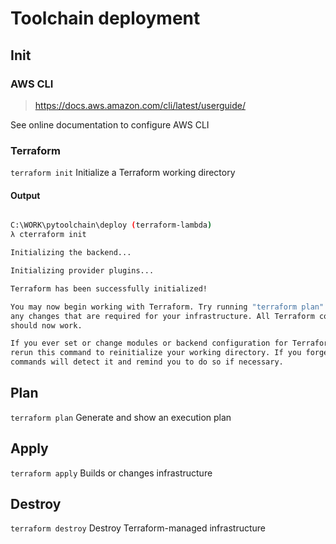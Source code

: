 # Toolchain deployment

## Init
### AWS CLI
> https://docs.aws.amazon.com/cli/latest/userguide/

See online documentation to configure AWS CLI

### Terraform
`terraform init` Initialize a Terraform working directory

#### Output
```bash

C:\WORK\pytoolchain\deploy (terraform-lambda)
λ cterraform init

Initializing the backend...

Initializing provider plugins...

Terraform has been successfully initialized!

You may now begin working with Terraform. Try running "terraform plan" to see
any changes that are required for your infrastructure. All Terraform commands
should now work.

If you ever set or change modules or backend configuration for Terraform,
rerun this command to reinitialize your working directory. If you forget, other
commands will detect it and remind you to do so if necessary.

```

## Plan
`terraform plan` Generate and show an execution plan


## Apply
`terraform apply` Builds or changes infrastructure


## Destroy
`terraform destroy` Destroy Terraform-managed infrastructure